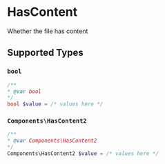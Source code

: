 # HasContent

Whether the file has content


## Supported Types

### `bool`

```php
/**
* @var bool
*/
bool $value = /* values here */
```

### `Components\HasContent2`

```php
/**
* @var Components\HasContent2
*/
Components\HasContent2 $value = /* values here */
```

